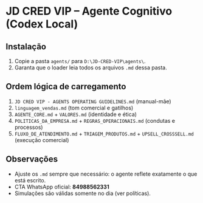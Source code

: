 # JD CRED VIP – Agente Cognitivo (Codex Local)

## Instalação
1. Copie a pasta `agents/` para `D:\JD-CRED-VIP\agents\`.
2. Garanta que o loader leia todos os arquivos `.md` dessa pasta.

## Ordem lógica de carregamento
1. `JD CRED VIP - AGENTS OPERATING GUIDELINES.md` (manual-mãe)
2. `linguagem_vendas.md` (tom comercial e gatilhos)
3. `AGENTE_CORE.md` + `VALORES.md` (identidade e ética)
4. `POLITICAS_DA_EMPRESA.md` + `REGRAS_OPERACIONAIS.md` (condutas e processos)
5. `FLUXO_DE_ATENDIMENTO.md` + `TRIAGEM_PRODUTOS.md` + `UPSELL_CROSSSELL.md` (execução comercial)

## Observações
- Ajuste os `.md` sempre que necessário: o agente reflete exatamente o que está escrito.
- CTA WhatsApp oficial: **84988562331**
- Simulações são válidas somente no dia (ver políticas).

